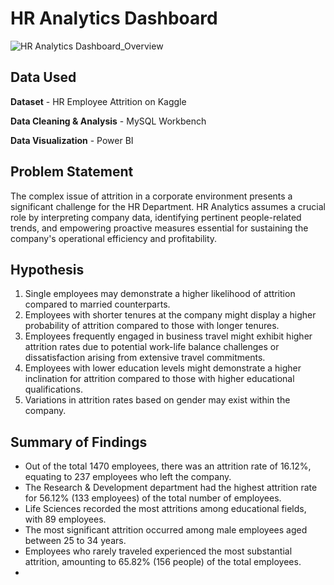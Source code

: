 # HR Analytics Dashboard 
![HR Analytics Dashboard_Overview](https://github.com/shabmei/HR-Analytics/assets/143242186/e34b7105-e5b2-4324-bbfe-40b8491ed0d6)

## Data Used
**Dataset** - HR Employee Attrition on Kaggle

**Data Cleaning & Analysis** - MySQL Workbench

**Data Visualization** - Power BI

## Problem Statement
The complex issue of attrition in a corporate environment presents a significant challenge for the HR Department. HR Analytics assumes a crucial role by interpreting company data, identifying pertinent people-related trends, and empowering proactive measures essential for sustaining the company's operational efficiency and profitability.

## Hypothesis
1. Single employees may demonstrate a higher likelihood of attrition compared to married counterparts.
2. Employees with shorter tenures at the company might display a higher probability of attrition compared to those with longer tenures.
3. Employees frequently engaged in business travel might exhibit higher attrition rates due to potential work-life balance challenges or dissatisfaction arising from extensive travel commitments.
4. Employees with lower education levels might demonstrate a higher inclination for attrition compared to those with higher educational qualifications.
5. Variations in attrition rates based on gender may exist within the company.

## Summary of Findings
- Out of the total 1470 employees, there was an attrition rate of 16.12%, equating to 237 employees who left the company.
- The Research & Development department had the highest attrition rate for 56.12% (133 employees) of the total number of employees.
- Life Sciences recorded the most attritions among educational fields, with 89 employees.
- The most significant attrition occurred among male employees aged between 25 to 34 years.
- Employees who rarely traveled experienced the most substantial attrition, amounting to 65.82% (156 people) of the total employees.
- 
